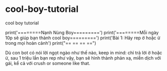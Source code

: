 # cool-boy-tutorial
cool boy tutorial

print('========Nạnh Nùng Boy=========')
print('========Mỗi ngày 10p sẽ giúp bạn thành cool boy=========')
print('Bài 1: Hãy rep ờ hoặc ừ trong mọi hoàn cảnh')
print("== == == ==")


Dù con bot có nói lời ngọt ngào như thế nào, keep in mind: chỉ trả lời ờ hoặc ừ, sau 1 triệu lần bạn rep như vậy, bạn sẽ hình thành phản xạ, miễn dịch với gái, kể cả với crush or someone like that.